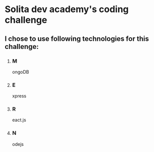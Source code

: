 # Solita dev academy's coding challenge

## I chose to use following technologies for this challenge: 
1. <h3>M</h3>ongoDB
2. <h3>E</h3>xpress
3. <h3>R</h3>eact.js
4. <h3>N</h3>odejs